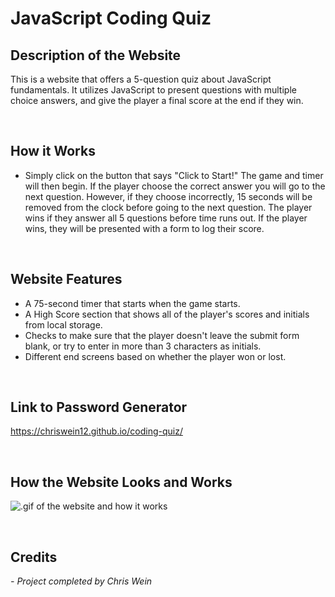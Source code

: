 # JavaScript Coding Quiz

## Description of the Website
This is a website that offers a 5-question quiz about JavaScript fundamentals. It utilizes JavaScript to present questions with multiple choice answers, and give the player a final score at the end if they win.

<br/>

## How it Works
* Simply click on the button that says "Click to Start!" The game and timer will then begin. If the player choose the correct answer you will go to the next question. However, if they choose incorrectly, 15 seconds will be removed from the clock before going to the next question. The player wins if they answer all 5 questions before time runs out. If the player wins, they will be presented with a form to log their score.

<br/>

## Website Features
* A 75-second timer that starts when the game starts.
* A High Score section that shows all of the player's scores and initials from local storage.
* Checks to make sure that the player doesn't leave the submit form blank, or try to enter in more than 3 characters as initials.
* Different end screens based on whether the player won or lost.

<br/>

## Link to Password Generator
https://chriswein12.github.io/coding-quiz/

<br/>

## How the Website Looks and Works

![.gif of the website and how it works](./assets/screen-record.gif)

<br/>

## Credits

*- Project completed by Chris Wein*